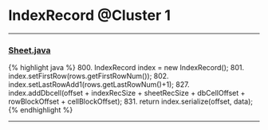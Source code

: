 # IndexRecord @Cluster 1

***

### [Sheet.java](https://searchcode.com/codesearch/view/15642365/)
{% highlight java %}
800. IndexRecord index = new IndexRecord();
801. index.setFirstRow(rows.getFirstRowNum());
802. index.setLastRowAdd1(rows.getLastRowNum()+1);
827.   index.addDbcell(offset + indexRecSize + sheetRecSize + dbCellOffset + rowBlockOffset + cellBlockOffset);
831. return index.serialize(offset, data);
{% endhighlight %}

***

